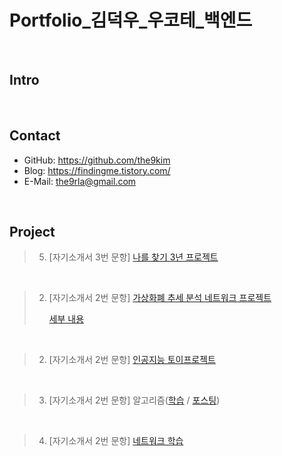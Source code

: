 # Portfolio_김덕우_우코테_백엔드

</br>

## Intro

</br>

## Contact
- GitHub: https://github.com/the9kim
- Blog: https://findingme.tistory.com/
- E-Mail: the9rla@gmail.com

</br>

## Project
> 5. [자기소개서 3번 문항] [나를 찾기 3년 프로젝트](https://www.notion.so/3-dd5cd745191c477e8494a14385a5992c) 
</br>

> 2. [자기소개서 2번 문항] [가상화폐 추세 분석 네트워크 프로젝트](https://github.com/BONGJUNJANG/AIFFELTON)
> 
>     [세부 내용](https://github.com/BONGJUNJANG/AIFFELTON/blob/main/README.md)

</br>

> 2. [자기소개서 2번 문항] [인공지능 토이프로젝트](https://github.com/the9kim/AI-Toy-Project)
</br>

> 3. [자기소개서 2번 문항] 알고리즘([학습]() / [포스팅]())
</br>

> 4. [자기소개서 2번 문항] [네트워크 학습](https://github.com/the9kim/TIL/tree/main/Network)
</br>



